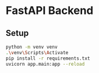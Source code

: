 # FastAPI Backend

## Setup

```bash
python -m venv venv
.\venv\Scripts\Activate
pip install -r requirements.txt
uvicorn app.main:app --reload
